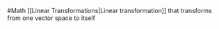 #Math 
[[Linear Transformations|Linear transformation]] that transforms from one vector space to itself